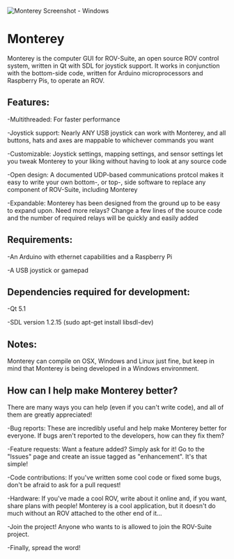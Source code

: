 ![Monterey Screenshot - Windows](https://raw.github.com/rovsuite/monterey/master/Monterey/readmeresources/Monterey%203.0%20Demonstration.PNG)

Monterey
========

Monterey is the computer GUI for ROV-Suite, an open source ROV control system, written in Qt with SDL for joystick support.  It works in conjunction with the bottom-side code, written for Arduino microprocessors and Raspberry Pis, to operate an ROV.  

Features:
----------

-Multithreaded: For faster performance

-Joystick support: Nearly ANY USB joystick can work with Monterey, and all buttons, hats and axes are mappable to whichever commands you want

-Customizable: Joystick settings, mapping settings, and sensor settings let you tweak Monterey to your liking without having to look at any source code

-Open design: A documented UDP-based communications protcol makes it easy to write your own bottom-, or top-, side software to replace any component of ROV-Suite, including Monterey

-Expandable:  Monterey has been designed from the ground up to be easy to expand upon.  Need more relays?  Change a few lines of the source code and the number of required relays will be quickly and easily added

Requirements:
-------------

-An Arduino with ethernet capabilities and a Raspberry Pi

-A USB joystick or gamepad

Dependencies required for development:
---------------------------------------

-Qt 5.1

-SDL version 1.2.15 (sudo apt-get install libsdl-dev)

Notes:
-------

Monterey can compile on OSX, Windows and Linux just fine, but keep in mind that Monterey is being developed in a Windows environment.  

How can I help make Monterey better?
-------------------------------------
There are many ways you can help (even if you can't write code), and all of them are greatly appreciated!

-Bug reports: These are incredibly useful and help make Monterey better for everyone.  If bugs aren't reported to the developers, how can they fix them?

-Feature requests: Want a feature added? Simply ask for it!  Go to the "Issues" page and create an issue tagged as "enhancement".  It's that simple!

-Code contributions:  If you've written some cool code or fixed some bugs, don't be afraid to ask for a pull request!

-Hardware: If you've made a cool ROV, write about it online and, if you want, share plans with people!  Monterey is a cool application, but it doesn't do much without an ROV attached to the other end of it...

-Join the project!  Anyone who wants to is allowed to join the ROV-Suite project.

-Finally, spread the word!
